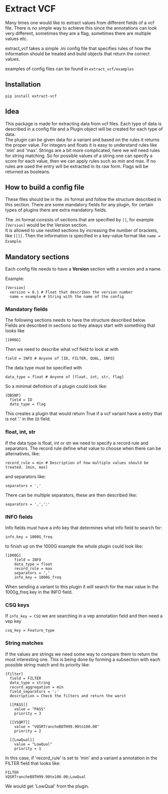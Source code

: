 # Extract VCF

Many times one would like to extract values from different fields of a vcf file. There is no simple way to achieve this since the annotations can look very different, sometimes they are a flag, sometimes there are multiple values etc.

extract_vcf takes a simple .ini config file that specifies rules of how the information should be treated and build objects that return the correct values.

examples of config files can be found in ```extract_vcf/examples```

## Installation

    pip install extract-vcf

## Idea

This package is made for extracting data from vcf files. 
Each type of data is described in a config file and a Plugin object will be created for each type of data.  
The plugin can be given data for a variant and based on the rules it returns the proper value.
For integers and floats it is easy to understand rules like 'min' and 'max'.
Strings are a bit more complicated, here we will need rules for string matching. So for possible values of a string one can specify a score for each value, then we can apply rules such as min and max. 
If no rules are used the entry will be extracted in its raw form.
Flags will be returned as booleans.

## How to build a config file

These files should be in the .ini format and follow the structure described in this section.
There are some mandatory fields for any plugin, for certain types of plugins there are extra mandatory fields.

The .ini format consists of sections that are specified by ```[]```, for example ```[Version]``` would be the Version section.  
It is allowed to use nestled sections by increasing the number of brackets, like ```[[]]```.
Then the information is specified in a key-value format like ```name = Example```.
 

## Mandatory sections

Each config file needs to have a **Version** section with a version and a name.

Example:  

```
[Version]
  version = 0.1 # Float that describes the version number
  name = example # String with the name of the config
```


### Mandatory fields

The following sections needs to have the structure described below.  
Fields are described in sections so they always start with something that looks like

```[1000G]```

Then we need to describe what vcf field to look at with

```field = INFO # Anyone of [ID, FILTER, QUAL, INFO]```

The data type must be specified with

```data_type = float # Anyone of [float, int, str, flag]```


So a minimal definition of a plugin could look like:

```
[DBSNP]
  field = ID
  data_type = flag
```

This creates a plugin that would return True if a vcf variant have a entry that is not '.' in the ```ID``` field.

### float, int, str ###

If the data type is float, int or str we need to specify a record rule and separators.
The record rule define what value to choose when there can be alternatives, like:

```record_rule = min # Description of how multiple values should be treated. [min, max]```

and separators like:

```separators = ','```

There can be multiple separators, these are then described like:

```separators = ',',':'```

### INFO fields ###


Info fields must have a info key that determines what info field to search for:

```info_key = 1000G_freq```

to finish up on the 1000G example the whole plugin could look like:

```
[1000G]
    field = INFO
    data_type = float
    record_rule = max
    separators = ','
    info_key = 1000G_freq
```

When sending a variant to this plugin it will search for the max value in the 1000g_freq key in the INFO field.


### CSQ keys

If ```info_key = CSQ``` we are searching in a vep annotation field and then need a vep key

```csq_key = Feature_type```

### String matches ###

If the values are strings we need some way to compare them to return the most interesting one.
This is being done by forming a subsection with each possible string match and its priority like:

```
[Filter]
  field = FILTER
  data_type = string
  record_aggregation = min
  field_separators = ';'
  description = Check the filters and return the worst
  
  [[PASS]]
    value = "PASS"
    priority = 3
  
  [[VSQRT]]
    value = "VQSRTrancheBOTH99.90to100.00"
    priority = 2

  [[LowQual]]
    value = "LowQual"
    priority = 1
```

In this case, if 'record_rule' is set to 'min' and a variant a annotation in the FILTER field that looks like:

```
FILTER
VQSRTrancheBOTH99.90to100.00;LowQual
```  
We would get 'LowQual' from the plugin.